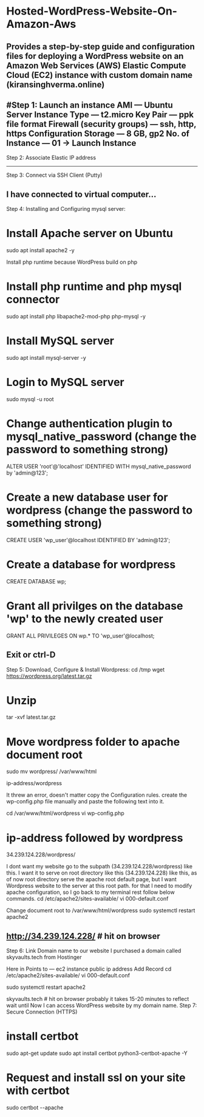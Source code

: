 # Hosted-WordPress-Website-On-Amazon-Aws
Provides a step-by-step guide and configuration files for deploying a WordPress website on an Amazon Web Services (AWS) Elastic Compute Cloud (EC2) instance with custom domain name (kiransinghverma.online)
-----------------------------------------------------------------------------------------------------------------------------------------------------------------------------
#Step 1: Launch an instance
AMI — Ubuntu Server
Instance Type — t2.micro
Key Pair — ppk file format
Firewall (security groups) — ssh, http, https
Configuration Storage — 8 GB, gp2
No. of Instance — 01
→ Launch Instance
-----------------------------------------------------------------------------------------------------------------------------------------------------------------------------
Step 2: Associate Elastic IP address

-----------------------------------------------------------------------------------------------------------------------------------------------------------------------------
Step 3: Connect via SSH Client (Putty)

I have connected to virtual computer…
-----------------------------------------------------------------------------------------------------------------------------------------------------------------------------
Step 4: Installing and Configuring mysql server:
# Install Apache server on Ubuntu
sudo apt install apache2 -y

Install php runtime because WordPress build on php

# Install php runtime and php mysql connector
sudo apt install php libapache2-mod-php php-mysql -y
# Install MySQL server
sudo apt install mysql-server -y
# Login to MySQL server
sudo mysql -u root
# Change authentication plugin to mysql_native_password (change the password to something strong)
ALTER USER 'root'@'localhost' IDENTIFIED WITH mysql_native_password by 'admin@123';

# Create a new database user for wordpress (change the password to something strong)
CREATE USER 'wp_user'@localhost IDENTIFIED BY 'admin@123';

# Create a database for wordpress
CREATE DATABASE wp;

# Grant all privilges on the database 'wp' to the newly created user
GRANT ALL PRIVILEGES ON wp.* TO 'wp_user'@localhost;

Exit or ctrl-D
-----------------------------------------------------------------------------------------------------------------------------------------------------------------------------
Step 5: Download, Configure & Install Wordpress:
cd /tmp
wget https://wordpress.org/latest.tar.gz
# Unzip
tar -xvf latest.tar.gz

# Move wordpress folder to apache document root
sudo mv wordpress/ /var/www/html


ip-address/wordpress

It threw an error, doesn't matter copy the Configuration rules. create the wp-config.php file manually and paste the following text into it.

cd /var/www/html/wordpress
vi wp-config.php


# ip-address followed by wordpress
34.239.124.228/wordpress/

I dont want my website go to the subpath (34.239.124.228/wordpress) like this. I want it to serve on root directory like this (34.239.124.228) like this, as of now root directory serve the apache root default page, but I want Wordpress website to the server at this root path. for that I need to modify apache configuration, so I go back to my terminal rest follow below commands.
cd /etc/apache2/sites-available/
vi 000-default.conf

Change document root to /var/www/html/wordpress
sudo systemctl restart apache2

http://34.239.124.228/ # hit on browser
-----------------------------------------------------------------------------------------------------------------------------------------------------------------------------

Step 6: Link Domain name to our website
I purchased a domain called skyvaults.tech from Hostinger

Here in Points to — ec2 instance public ip address
Add Record
cd /etc/apache2/sites-available/
vi 000-default.conf

sudo systemctl restart apache2

skyvaults.tech # hit on browser probably it takes 15-20 minutes to reflect wait until 
Now I can access WordPress website by my domain name.
Step 7: Secure Connection (HTTPS)
# install certbot
sudo apt-get update
sudo apt install certbot python3-certbot-apache -Y
# Request and install ssl on your site with certbot
sudo certbot --apache
